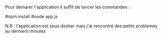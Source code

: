 
Pour demarer l'application il suffit de lancer les  commandes  :

#npm install 
#node app.js


N.B :  l'application est sous docker mais j'ai rencontré des petits problemes au derniers minutes 
